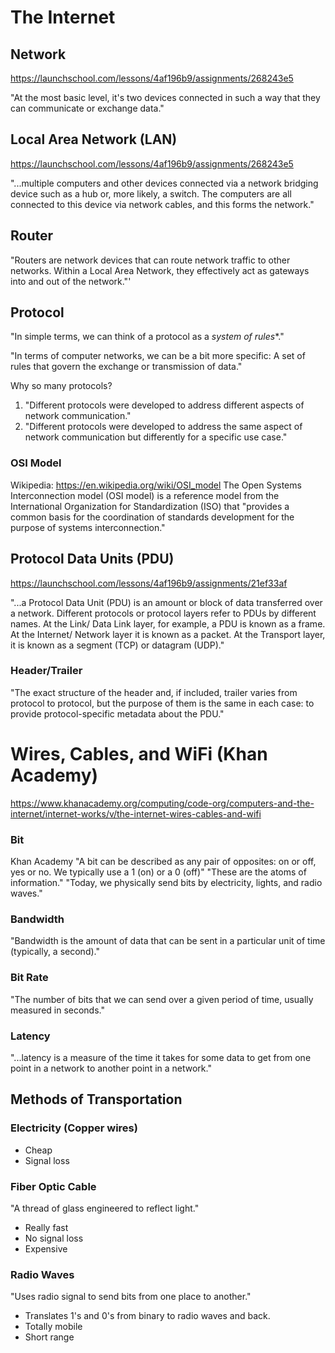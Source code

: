 # The Internet

## Network
https://launchschool.com/lessons/4af196b9/assignments/268243e5

"At the most basic level, it's two devices connected in such a way that they can communicate or exchange data."

## Local Area Network (LAN)
https://launchschool.com/lessons/4af196b9/assignments/268243e5

"...multiple computers and other devices connected via a network bridging device such as a hub or, more likely, a switch. The computers are all connected to this device via network cables, and this forms the network."

## Router

"Routers are network devices that can route network traffic to other networks. Within a Local Area Network, they effectively act as gateways into and out of the network."'

## Protocol

"In simple terms, we can think of a protocol as a *system of rules**."

"In terms of computer networks, we can be a bit more specific: A set of rules that govern the exchange or transmission of data."

Why so many protocols?

1. "Different protocols were developed to address different aspects of network communication."
2. "Different protocols were developed to address the same aspect of network communication but differently for a specific use case."

### OSI Model

Wikipedia: https://en.wikipedia.org/wiki/OSI_model
The Open Systems Interconnection model (OSI model) is a reference model from the International Organization for Standardization (ISO) that "provides a common basis for the coordination of standards development for the purpose of systems interconnection."

## Protocol Data Units (PDU)
https://launchschool.com/lessons/4af196b9/assignments/21ef33af

"...a Protocol Data Unit (PDU) is an amount or block of data transferred over a network. Different protocols or protocol layers refer to PDUs by different names. At the Link/ Data Link layer, for example, a PDU is known as a frame. At the Internet/ Network layer it is known as a packet. At the Transport layer, it is known as a segment (TCP) or datagram (UDP)."

### Header/Trailer

"The exact structure of the header and, if included, trailer varies from protocol to protocol, but the purpose of them is the same in each case: to provide protocol-specific metadata about the PDU."

# Wires, Cables, and WiFi (Khan Academy)
https://www.khanacademy.org/computing/code-org/computers-and-the-internet/internet-works/v/the-internet-wires-cables-and-wifi

### Bit
Khan Academy
"A bit can be described as any pair of opposites: on or off, yes or no. We typically use a 1 (on) or a 0 (off)"
"These are the atoms of information."
"Today, we physically send bits by electricity, lights, and radio waves."

### Bandwidth

"Bandwidth is the amount of data that can be sent in a particular unit of time (typically, a second)."

### Bit Rate

"The number of bits that we can send over a given period of time, usually measured in seconds."

### Latency

"...latency is a measure of the time it takes for some data to get from one point in a network to another point in a network."

## Methods of Transportation

### Electricity (Copper wires)

- Cheap
- Signal loss

### Fiber Optic Cable

"A thread of glass engineered to reflect light."
- Really fast
- No signal loss
- Expensive

### Radio Waves
"Uses radio signal to send bits from one place to another."
- Translates 1's and 0's from binary to radio waves and back.
- Totally mobile
- Short range

